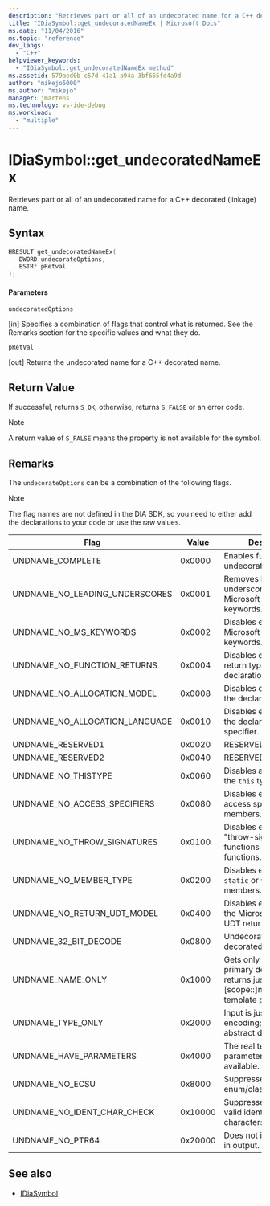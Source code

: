 ```yaml
---
description: "Retrieves part or all of an undecorated name for a C++ decorated (linkage) name."
title: "IDiaSymbol::get_undecoratedNameEx | Microsoft Docs"
ms.date: "11/04/2016"
ms.topic: "reference"
dev_langs:
  - "C++"
helpviewer_keywords:
  - "IDiaSymbol::get_undecoratedNameEx method"
ms.assetid: 579aed0b-c57d-41a1-a94a-3bf665fd4a9d
author: "mikejo5000"
ms.author: "mikejo"
manager: jmartens
ms.technology: vs-ide-debug
ms.workload:
  - "multiple"
---
```

# IDiaSymbol::get_undecoratedNameEx
Retrieves part or all of an undecorated name for a C++ decorated (linkage) name.

## Syntax

```C++
HRESULT get_undecoratedNameEx( 
   DWORD undecorateOptions,
   BSTR* pRetval
);
```

#### Parameters
 `undecoratedOptions`

[in] Specifies a combination of flags that control what is returned. See the Remarks section for the specific values and what they do.

 `pRetVal`

[out] Returns the undecorated name for a C++ decorated name.

## Return Value
 If successful, returns `S_OK`; otherwise, returns `S_FALSE` or an error code.

> [!NOTE]
> A return value of `S_FALSE` means the property is not available for the symbol.

## Remarks
 The `undecorateOptions` can be a combination of the following flags.

> [!NOTE]
> The flag names are not defined in the DIA SDK, so you need to either add the declarations to your code or use the raw values.

|Flag|Value|Description|
|----------|-----------|-----------------|
|UNDNAME_COMPLETE|0x0000|Enables full undecoration.|
|UNDNAME_NO_LEADING_UNDERSCORES|0x0001|Removes leading underscores from Microsoft extended keywords.|
|UNDNAME_NO_MS_KEYWORDS|0x0002|Disables expansion of Microsoft extended keywords.|
|UNDNAME_NO_FUNCTION_RETURNS|0x0004|Disables expansion of return type for primary declaration.|
|UNDNAME_NO_ALLOCATION_MODEL|0x0008|Disables expansion of the declaration model.|
|UNDNAME_NO_ALLOCATION_LANGUAGE|0x0010|Disables expansion of the declaration language specifier.|
|UNDNAME_RESERVED1|0x0020|RESERVED.|
|UNDNAME_RESERVED2|0x0040|RESERVED.|
|UNDNAME_NO_THISTYPE|0x0060|Disables all modifiers on the `this` type.|
|UNDNAME_NO_ACCESS_SPECIFIERS|0x0080|Disables expansion of access specifiers for members.|
|UNDNAME_NO_THROW_SIGNATURES|0x0100|Disables expansion of "throw-signatures" for functions and pointers to functions.|
|UNDNAME_NO_MEMBER_TYPE|0x0200|Disables expansion of `static` or `virtual` members.|
|UNDNAME_NO_RETURN_UDT_MODEL|0x0400|Disables expansion of the Microsoft model for UDT returns.|
|UNDNAME_32_BIT_DECODE|0x0800|Undecorates 32-bit decorated names.|
|UNDNAME_NAME_ONLY|0x1000|Gets only the name for primary declaration; returns just [scope::]name.  Expands template params.|
|UNDNAME_TYPE_ONLY|0x2000|Input is just a type encoding; composes an abstract declarator.|
|UNDNAME_HAVE_PARAMETERS|0x4000|The real template parameters are available.|
|UNDNAME_NO_ECSU|0x8000|Suppresses enum/class/struct/union.|
|UNDNAME_NO_IDENT_CHAR_CHECK|0x10000|Suppresses check for valid identifier characters.|
|UNDNAME_NO_PTR64|0x20000|Does not include ptr64 in output.|

## See also
- [IDiaSymbol](../../debugger/debug-interface-access/idiasymbol.md)

